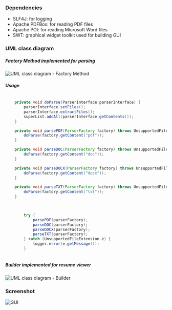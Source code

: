 ### Dependencies
- SLF4J: for logging
- Apache PDFBox: for reading PDF files
- Apache POI: for reading Microsoft Word files
- SWT: graphical widget toolkit used for building GUI

### UML class diagram
##### Factory Method implemented for parsing
![UML class diagram - Factory Method](https://github.com/tramyardg/CVparser/blob/master/src/main/java/com/cv/parser/factorymethod/img_factory_method_uml.jpg)
##### Usage
```java

	private void doParse(ParserInterface parserInterface) {
		parserInterface.setFiles();
		parserInterface.extractFiles();
		superList.addAll(parserInterface.getContents());
    }

    private void parsePDF(ParserFactory factory) throws UnsupportedFileExtension {
		doParse(factory.getContent("pdf"));
    }

    private void parseDOC(ParserFactory factory) throws UnsupportedFileExtension {
		doParse(factory.getContent("doc"));
    }

    private void parseDOCX(ParserFactory factory) throws UnsupportedFileExtension {
		doParse(factory.getContent("docx"));
    }

    private void parseTXT(ParserFactory factory) throws UnsupportedFileExtension {
		doParse(factory.getContent("txt"));
    }
    
```
```java

		try {
		    parsePDF(parserFactory);
		    parseDOC(parserFactory);
		    parseDOCX(parserFactory);
		    parseTXT(parserFactory);
		} catch (UnsupportedFileExtension e) {
		    logger.error(e.getMessage());
		}
		
```

##### Builder implemented for resume viewer
![UML class diagram - Builder](https://github.com/tramyardg/CVparser/blob/master/src/main/java/com/cv/parser/builder/img_builder_uml.png)

### Screenshot
![GUI](https://github.com/tramyardg/CVparser/blob/master/GUI_1.PNG)
